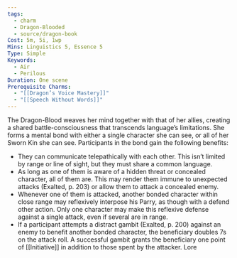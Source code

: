 ```yaml
---
tags:
  - charm
  - Dragon-Blooded
  - source/dragon-book
Cost: 5m, 5i, 1wp
Mins: Linguistics 5, Essence 5
Type: Simple
Keywords:
  - Air
  - Perilous
Duration: One scene
Prerequisite Charms:
  - "[[Dragon’s Voice Mastery]]"
  - "[[Speech Without Words]]"
---
```

The Dragon-Blood weaves her mind together with that of her allies, creating a shared battle-consciousness that transcends language’s limitations. She forms a mental bond with either a single character she can see, or all of her Sworn Kin she can see. Participants in the bond gain the following benefits: 
- They can communicate telepathically with each other. This isn’t limited by range or line of sight, but they must share a common language. 
- As long as one of them is aware of a hidden threat or concealed character, all of them are. This may render them immune to unexpected attacks (Exalted, p. 203) or allow them to attack a concealed enemy. 
- Whenever one of them is attacked, another bonded character within close range may reflexively interpose his Parry, as though with a defend other action. Only one character may make this reflexive defense against a single attack, even if several are in range. 
- If a participant attempts a distract gambit (Exalted, p. 200) against an enemy to benefit another bonded character, the beneficiary doubles 7s on the attack roll. A successful gambit grants the beneficiary one point of [[Initiative]] in addition to those spent by the attacker. Lore